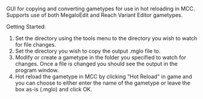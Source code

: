 GUI for copying and converting gametypes for use in hot reloading in MCC. Supports use of both MegaloEdit and Reach Variant Editor gametypes.



Getting Started:

  1. Set the directory using the tools menu to the directory you wish to watch for file changes.
  2. Set the directory you wish to copy the output .mglo file to.
  3. Modify or create a gametype in the folder you specified to watch for changes. Once a file is changed you should see the output in the program window.
  4. Hot reload the gametype in MCC by clicking "Hot Reload" in game and you can choose to either enter the name of the gametype or leave the box as-is (.mglo) and click OK.
